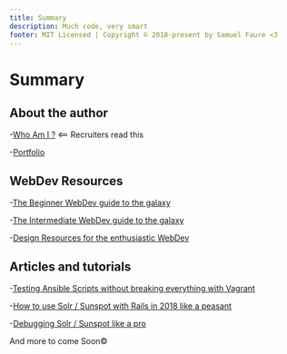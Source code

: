 ```yaml
---
title: Summary
description: Much code, very smart
footer: MIT Licensed | Copyright © 2018-present by Samuel Faure <3
---
```

# Summary

## About the author

-[Who Am I ?](./WhoAmI.md) <== Recruiters read this

-[Portfolio](./Portfolio.md)

## WebDev Resources

-[The Beginner WebDev guide to the galaxy](./BeginnersResources.md)

-[The Intermediate WebDev guide to the galaxy](./IntermediateResources.md)

-[Design Resources for the enthusiastic WebDev](./DesignResources.md)

## Articles and tutorials

-[Testing Ansible Scripts without breaking everything with Vagrant](./TestingAnsibleScriptsWithVagrant.md)

-[How to use Solr / Sunspot with Rails in 2018 like a peasant](./HowToUseSolrWithRails.md)

-[Debugging Solr / Sunspot like a pro](./DebuggingSolrSunspot.md)

And more to come Soon&copy;
